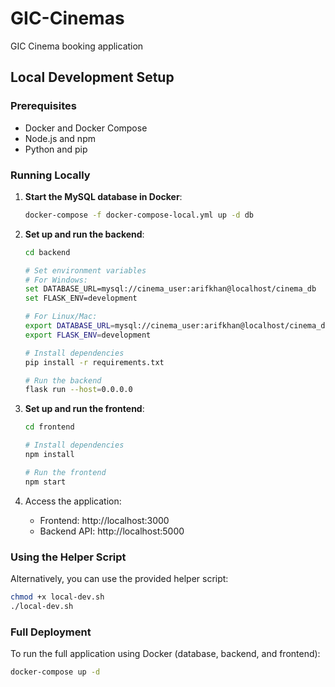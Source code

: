 # GIC-Cinemas
 GIC Cinema booking application

## Local Development Setup

### Prerequisites
- Docker and Docker Compose
- Node.js and npm 
- Python and pip

### Running Locally

1. **Start the MySQL database in Docker**:
   ```bash
   docker-compose -f docker-compose-local.yml up -d db
   ```

2. **Set up and run the backend**:
   ```bash
   cd backend
   
   # Set environment variables
   # For Windows:
   set DATABASE_URL=mysql://cinema_user:arifkhan@localhost/cinema_db
   set FLASK_ENV=development
   
   # For Linux/Mac:
   export DATABASE_URL=mysql://cinema_user:arifkhan@localhost/cinema_db
   export FLASK_ENV=development
   
   # Install dependencies
   pip install -r requirements.txt
   
   # Run the backend
   flask run --host=0.0.0.0
   ```

3. **Set up and run the frontend**:
   ```bash
   cd frontend
   
   # Install dependencies
   npm install
   
   # Run the frontend
   npm start
   ```

4. Access the application:
   - Frontend: http://localhost:3000
   - Backend API: http://localhost:5000

### Using the Helper Script
Alternatively, you can use the provided helper script:
```bash
chmod +x local-dev.sh
./local-dev.sh
```

### Full Deployment
To run the full application using Docker (database, backend, and frontend):
```bash
docker-compose up -d
```
